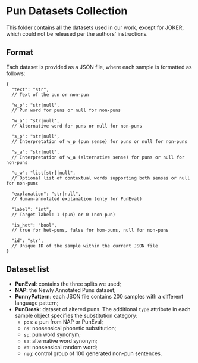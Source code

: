 # Pun Datasets Collection

This folder contains all the datasets used in our work, except for JOKER, which could not be released per the authors'
instructions.

## Format

Each dataset is provided as a JSON file, where each sample is formatted as follows:

```json5
{
  "text": "str",
  // Text of the pun or non-pun

  "w_p": "str|null",
  // Pun word for puns or null for non-puns

  "w_a": "str|null",
  // Alternative word for puns or null for non-puns

  "s_p": "str|null",
  // Interpretation of w_p (pun sense) for puns or null for non-puns

  "s_a": "str|null",
  // Interpretation of w_a (alternative sense) for puns or null for non-puns

  "c_w": "list[str]|null",
  // Optional list of contextual words supporting both senses or null for non-puns

  "explanation": "str|null",
  // Human-annotated explanation (only for PunEval)

  "label": "int",
  // Target label: 1 (pun) or 0 (non-pun)

  "is_het": "bool",
  // true for het-puns, false for hom-puns, null for non-puns

  "id": "str",
  // Unique ID of the sample within the current JSON file
}
```

## Dataset list

- **PunEval**: contains the three splits we used;
- **NAP**: the Newly Annotated Puns dataset;
- **PunnyPattern**: each JSON file contains 200 samples with a different language pattern;
- **PunBreak**: dataset of altered puns. The additional `type` attribute in each sample object specifies the
  substitution category:
    - `pos`: a pun from NAP or PunEval;
    - `ns`: nonsensical phonetic substitution;
    - `sp`: pun word synonym;
    - `sa`: alternative word synonym;
    - `ra`: nonsensical random word;
    - `neg`: control group of 100 generated non-pun sentences.
